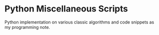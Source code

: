 # Python Miscellaneous Scripts
Python implementation on various classic algorithms and code snippets as my programming note.

